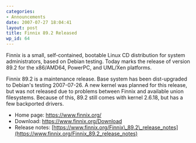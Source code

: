 ```yaml
---
categories:
- Announcements
date: 2007-07-27 18:04:41
layout: post
title: Finnix 89.2 Released
wp_id: 64
---
```

Finnix is a small, self-contained, bootable Linux CD distribution for system administrators, based on Debian testing. Today marks the release of version 89.2 for the x86/AMD64, PowerPC, and UML/Xen platforms.

Finnix 89.2 is a maintenance release. Base system has been dist-upgraded to Debian's testing 2007-07-26. A new kernel was planned for this release, but was not released due to problems between Finnix and available union filesystems. Because of this, 89.2 still comes with kernel 2.6.18, but has a few backported drivers.

  * Home page: <https://www.finnix.org/>
  * Download: <https://www.finnix.org/Download>
  * Release notes: [https://www.finnix.org/Finnix\_89.2\_release_notes](https://www.finnix.org/Finnix_89.2_release_notes)
